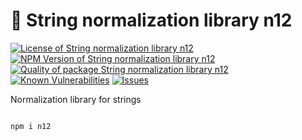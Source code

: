 # 🧹 String normalization library **n12**

<!--Badges-->

[![License of String normalization library **n12**](https://img.shields.io/github/license/hejny/n12.svg?style=flat)](https://github.com/hejny/n12/blob/main/LICENSE)
[![NPM Version of String normalization library **n12**](https://badge.fury.io/js/n12.svg)](https://www.npmjs.com/package/n12)
[![Quality of package String normalization library **n12**](https://packagequality.com/shield/n12.svg)](https://packagequality.com/#?package=n12)
[![Known Vulnerabilities](https://snyk.io/test/github/hejny/n12/badge.svg)](https://snyk.io/test/github/hejny/n12)
[![Issues](https://img.shields.io/github/issues/hejny/n12.svg?style=flat)](https://github.com/hejny/n12/issues)

<!--/Badges-->

Normalization library for strings

```bash

npm i n12

```
